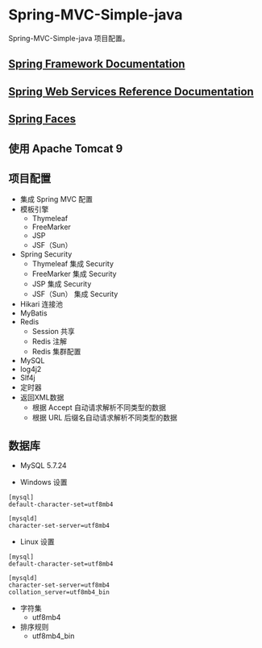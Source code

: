 # Spring-MVC-Simple-java
Spring-MVC-Simple-java 项目配置。

## [Spring Framework Documentation](https://docs.spring.io/spring/docs/current/spring-framework-reference/index.html)

## [Spring Web Services Reference Documentation](https://docs.spring.io/spring-ws/docs/current/reference/index.html)

## [Spring Faces](https://docs.spring.io/autorepo/docs/webflow/current/reference/html/spring-faces.html)

## 使用 Apache Tomcat 9

## 项目配置

- 集成 Spring MVC 配置
- 模板引擎
    - Thymeleaf
    - FreeMarker
    - JSP
    - JSF（Sun）
- Spring Security
    - Thymeleaf 集成 Security
    - FreeMarker 集成 Security
    - JSP 集成 Security
    - JSF（Sun） 集成 Security
- Hikari 连接池
- MyBatis
- Redis
    - Session 共享
    - Redis 注解
    - Redis 集群配置
- MySQL
- log4j2
- Slf4j
- 定时器
- 返回XML数据
    - 根据 Accept 自动请求解析不同类型的数据
    - 根据 URL 后缀名自动请求解析不同类型的数据

## 数据库

- MySQL 5.7.24

- Windows 设置
~~~
[mysql]
default-character-set=utf8mb4

[mysqld]
character-set-server=utf8mb4
~~~
- Linux 设置
~~~
[mysql]
default-character-set=utf8mb4

[mysqld]
character-set-server=utf8mb4
collation_server=utf8mb4_bin
~~~

- 字符集
    - utf8mb4
- 排序规则
    - utf8mb4_bin
